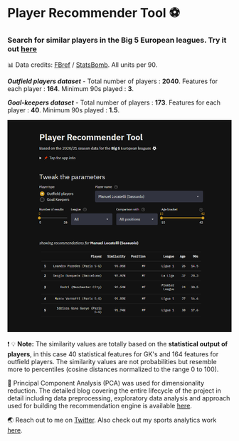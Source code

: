 # Player Recommender Tool :soccer:

### Search for similar players in the Big 5 European leagues. Try it out [here](https://share.streamlit.io/avneeshafc/player_recommender/app.py)

:bar_chart: Data credits: [FBref](https://fbref.com/en/) / [StatsBomb](https://statsbomb.com/). All units per 90.

_**Outfield players dataset**_ - Total number of players : **2040**. Features for each player : **164**. Minimum 90s played : **3**.

_**Goal-keepers dataset**_ - Total number of players : **173**. Features for each player : **40**. Minimum 90s played : **1.5**.

![demo](demo.png)

:heavy_exclamation_mark: :bulb: **Note:** The similarity values are totally based on the **statistical output of players**, in this case 40 statistical features for GK's and 164 features for outfield players. The similarity values are not probabilities but resemble more to percentiles (cosine distances normalized to the range 0 to 100).

:snake: Principal Component Analysis (PCA) was used for dimensionality reduction. The detailed blog covering the entire lifecycle of the project in detail including data preprocessing, exploratory data analysis and approach used for building the recommendation engine is available [here](https://medium.com/@iAvneesh/building-a-player-recommender-tool-666b5892336f).

:earth_asia: Reach out to me on [Twitter](https://twitter.com/iAvneesh). Also check out my sports analytics work [here](https://twitter.com/ThirdRuns).
